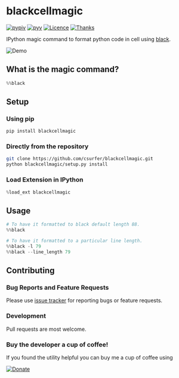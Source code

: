 # blackcellmagic

[![pypiv](https://img.shields.io/pypi/v/blackcellmagic.svg)](https://pypi.python.org/pypi/blackcellmagic)
[![pyv](https://img.shields.io/pypi/pyversions/blackcellmagic.svg)](https://pypi.python.org/pypi/blackcellmagic)
[![Licence](https://img.shields.io/badge/license-MIT-blue.svg)](https://raw.githubusercontent.com/csurfer/blackcellmagic/master/LICENSE)
[![Thanks](https://img.shields.io/badge/Say%20Thanks-!-1EAEDB.svg)](https://saythanks.io/to/csurfer)

IPython magic command to format python code in cell using [black](https://github.com/ambv/black).

![Demo](https://i.imgur.com/9W8NLUu.gif)

## What is the magic command?

```python
%%black
```

## Setup

### Using pip

```bash
pip install blackcellmagic
```

### Directly from the repository

```bash
git clone https://github.com/csurfer/blackcellmagic.git
python blackcellmagic/setup.py install
```

### Load Extension in IPython

```python
%load_ext blackcellmagic
```

## Usage

```python
# To have it formatted to black default length 88.
%%black

# To have it formatted to a particular line length.
%%black -l 79
%%black --line_length 79
```

## Contributing

### Bug Reports and Feature Requests

Please use [issue tracker](https://github.com/csurfer/blackcellmagic/issues) for reporting bugs or feature requests.

### Development

Pull requests are most welcome.

### Buy the developer a cup of coffee!

If you found the utility helpful you can buy me a cup of coffee using

[![Donate](https://www.paypalobjects.com/webstatic/en_US/i/btn/png/silver-pill-paypal-44px.png)](https://www.paypal.com/cgi-bin/webscr?cmd=_donations&business=3BSBW7D45C4YN&lc=US&currency_code=USD&bn=PP%2dDonationsBF%3abtn_donate_SM%2egif%3aNonHosted)
